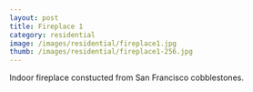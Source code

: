 ```yaml
---
layout: post
title: Fireplace 1
category: residential
image: /images/residential/fireplace1.jpg
thumb: /images/residential/fireplace1-256.jpg
---
```

Indoor fireplace constucted from San Francisco cobblestones.
